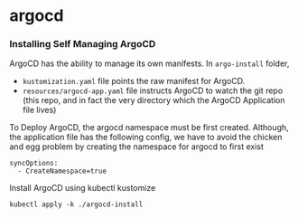 # argocd

### Installing Self Managing ArgoCD
ArgoCD has the ability to manage its own manifests.
In `argo-install` folder, 
- `kustomization.yaml` file points the raw manifest for ArgoCD.
- `resources/argocd-app.yaml` file instructs ArgoCD to watch the git repo (this repo, and in fact the very directory which the ArgoCD Application file lives)

To Deploy ArgoCD, the argocd namespace must be first created.
Although, the application file has the following config, we have to avoid the chicken and egg problem by creating the namespace for argocd to first exist
```
syncOptions:
  - CreateNamespace=true
```

Install ArgoCD using kubectl kustomize
```
kubectl apply -k ./argocd-install
```